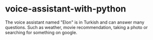 # voice-assistant-with-python
The voice assistant named "Elon" is in Turkish and can answer many questions. Such as weather, movie recommendation, taking a photo or searching for something on google.
